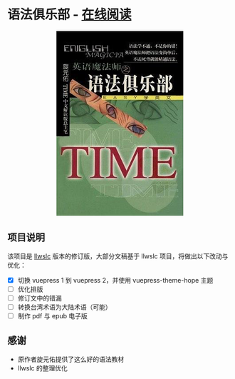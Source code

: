 # 语法俱乐部 - [在线阅读](https://wang-borong.github.io/grammar-club)

<div align="center">
  <a href="https://wang-borong.github.io/grammar-club">
    <img src="src/.vuepress/public/cover.png" alt="">
  </a>
 </div>

## 项目说明

该项目是 [llwslc](https://llwslc.github.io/grammar-club) 版本的修订版，大部分文稿基于 llwslc 项目，将做出以下改动与优化：

- [x] 切换 vuepress 1 到 vuepress 2，并使用 vuepress-theme-hope 主题
- [ ] 优化排版
- [ ] 修订文中的错漏
- [ ] 转换台湾术语为大陆术语（可能）
- [ ] 制作 pdf 与 epub 电子版

## 感谢

- 原作者旋元佑提供了这么好的语法教材
- llwslc 的整理优化
